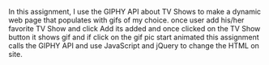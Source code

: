 In this assignment, I use the GIPHY API about TV Shows to make a dynamic web page that populates with gifs of my choice. once user add his/her favorite TV Show and click Add its added and once clicked on the TV Show button it shows gif and if click on the gif pic start animated this assignment calls the GIPHY API and use JavaScript and jQuery to change the HTML on site.